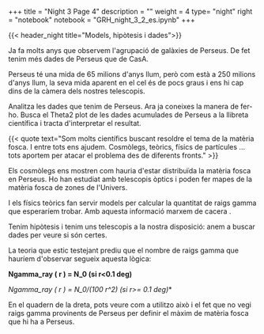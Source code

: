 +++
title = "Night 3 Page 4"
description = ""
weight = 4
type= "night"
right = "notebook"
notebook = "GRH_night_3_2_es.ipynb"
+++

{{< header_night title="Models, hipòtesis i dades">}}

Ja fa molts anys que observem l'agrupació de galàxies de Perseus. De fet tenim més dades de Perseus que de CasA.

Perseus té una mida de 65 milions d'anys llum, però com està a 250 milions d'anys llum, la seva mida aparent en el cel és de pocs graus i ens hi cap dins de la càmera dels nostres telescopis.

Analitza les dades que tenim de Perseus. Ara ja coneixes la manera de fer-ho. Busca el Theta2 plot de les dades acumulades de Perseus a la llibreta científica i tracta d'interpretar el resultat.

{{< quote
    text="Som molts científics buscant resoldre el tema de la matèria fosca. I entre tots ens ajudem. Cosmòlegs, teòrics, físics de partícules ... tots aportem per atacar el problema des de diferents fronts." >}}

Els cosmòlegs ens mostren com hauria d'estar distribuïda la matèria fosca en Perseus. Ho han estudiat amb telescopis òptics i poden fer mapes de la matèria fosca de zones de l'Univers.

I els físics teòrics fan servir models per calcular la quantitat de raigs gamma que esperaríem trobar. Amb aquesta informació marxem de cacera .

Tenim hipòtesis i tenim uns telescopis a la nostra disposició: anem a buscar dades per veure si són certes.

La teoria que estic testejant prediu que el nombre de raigs gamma que hauríem d'observar segueix aquesta lògica:

**Ngamma_ray ( r ) = N_0 (si r<0.1 deg)**

**Ngamma_ray ( r ) = N_0/(100* r^2) (si r>= 0.1 deg)**

En el quadern de la dreta, pots veure com a utilitzo això i el fet que no vegi raigs gamma provinents de Perseus per definir el màxim de matèria fosca que hi ha a Perseus.
